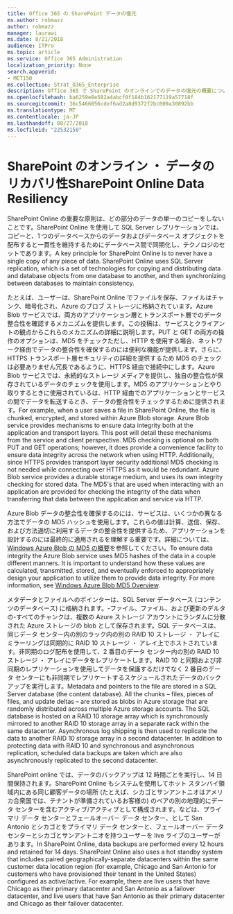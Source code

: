 ```yaml
---
title: Office 365 の SharePoint データの復元
ms.author: robmazz
author: robmazz
manager: laurawi
ms.date: 8/21/2018
audience: ITPro
ms.topic: article
ms.service: Office 365 Administration
localization_priority: None
search.appverid:
- MET150
ms.collection: Strat_O365_Enterprise
description: Office 365 で SharePoint のオンラインでのデータの復元の概要について説明します。
ms.openlocfilehash: ba6259e8e582a4abcf0f184b162177119a57718f
ms.sourcegitcommit: 36c5466056cdef6ad2a8d9372f2bc009a30892bb
ms.translationtype: MT
ms.contentlocale: ja-JP
ms.lasthandoff: 08/27/2018
ms.locfileid: "22532150"
---
```

# <a name="sharepoint-online-data-resiliency"></a><span data-ttu-id="a128e-103">SharePoint のオンライン ・ データのリカバリ性</span><span class="sxs-lookup"><span data-stu-id="a128e-103">SharePoint Online Data Resiliency</span></span>
<span data-ttu-id="a128e-p101">SharePoint Online の重要な原則は、どの部分のデータの単一のコピーをしないことです。SharePoint Online を使用して SQL Server レプリケーションでは、コピーと、1 つのデータベースからのデータおよびデータベース オブジェクトを配布すると一貫性を維持するためにデータベース間で同期化し、テクノロジのセットであります。</span><span class="sxs-lookup"><span data-stu-id="a128e-p101">A key principle for SharePoint Online is to never have a single copy of any piece of data. SharePoint Online uses SQL Server replication, which is a set of technologies for copying and distributing data and database objects from one database to another, and then synchronizing between databases to maintain consistency.</span></span> 

<span data-ttu-id="a128e-p102">たとえば、ユーザーは、SharePoint Online でファイルを保存、ファイルはチャンク、暗号化され、Azure のブロブ ストレージに格納されています。Azure Blob サービスでは、両方のアプリケーション層とトランスポート層でのデータ整合性を確認するメカニズムを提供します。この投稿は、サービスとクライアントの観点からこれらのメカニズムの詳細に説明します。PUT と GET の両方の操作のオプションは、MD5 をチェックただし、HTTP を使用する場合、ネットワーク経由でデータの整合性を確保するのには便利な機能が提供します。さらに、HTTPS トランスポート層セキュリティの詳細を提供するため MD5 のチェックは必要ありません冗長であるように、HTTPS 経由で接続中にします。Azure Blob サービスでは、永続的なストレージ メディアを提供し、独自の整合性が保存されているデータのチェックを使用します。MD5 のアプリケーションとやり取りするときに使用されているは、HTTP 経由でのアプリケーションとサービスの間でデータを転送するとき、データの整合性をチェックするために提供されます。</span><span class="sxs-lookup"><span data-stu-id="a128e-p102">For example, when a user saves a file in SharePoint Online, the file is chunked, encrypted, and stored within Azure Blob storage. Azure Blob service provides mechanisms to ensure data integrity both at the application and transport layers. This post will detail these mechanisms from the service and client perspective. MD5 checking is optional on both PUT and GET operations; however, it does provide a convenience facility to ensure data integrity across the network when using HTTP. Additionally, since HTTPS provides transport layer security additional MD5 checking is not needed while connecting over HTTPS as it would be redundant. Azure Blob service provides a durable storage medium, and uses its own integrity checking for stored data. The MD5's that are used when interacting with an application are provided for checking the integrity of the data when transferring that data between the application and service via HTTP.</span></span> 

<span data-ttu-id="a128e-p103">Azure Blob データの整合性を確保するのには、サービスは、いくつかの異なる方法でデータの MD5 ハッシュを使用します。これらの値は計算、送信、保存、および方法適切に利用するデータの整合性を提供するため、アプリケーションを設計するのには最終的に適用されるを理解する重要です。詳細については、 [Windows Azure Blob の MD5 の概要](http://blogs.msdn.com/b/windowsazurestorage/archive/2011/02/18/windows-azure-blob-md5-overview.aspx)を参照してください。</span><span class="sxs-lookup"><span data-stu-id="a128e-p103">To ensure data integrity the Azure Blob service uses MD5 hashes of the data in a couple different manners. It is important to understand how these values are calculated, transmitted, stored, and eventually enforced to appropriately design your application to utilize them to provide data integrity. For more information, see [Windows Azure Blob MD5 Overview](http://blogs.msdn.com/b/windowsazurestorage/archive/2011/02/18/windows-azure-blob-md5-overview.aspx).</span></span> 

<span data-ttu-id="a128e-p104">メタデータとファイルへのポインターは、SQL Server データベース (コンテンツのデータベース) に格納されます。-ファイル、ファイル、および更新のデルタの-すべてのチャンクは、複数の Azure ストレージ アカウントにランダムに分散された Azure ストレージの blob として保存されます。SQL データベースは、同じデータ センター内の別のラック内の別の RAID 10 ストレージ ・ アレイにミラーリングは同期的に RAID 10 ストレージ ・ アレイ上でホストされています。非同期のログ配布を使用して、2 番目のデータ センター内の別の RAID 10 ストレージ ・ アレイにデータをレプリケートします。RAID 10 と同期および非同期のレプリケーションを使用してデータを保護するだけでなく 2 番目のデータ センターにも非同期でレプリケートするスケジュールされたデータのバックアップを実行します。</span><span class="sxs-lookup"><span data-stu-id="a128e-p104">Metadata and pointers to the file are stored in a SQL Server database (the content database). All the chunks – files, pieces of files, and update deltas – are stored as blobs in Azure storage that are randomly distributed across multiple Azure storage accounts. The SQL database is hosted on a RAID 10 storage array which is synchronously mirrored to another RAID 10 storage array in a separate rack within the same datacenter. Asynchronous log shipping is then used to replicate the data to another RAID 10 storage array in a second datacenter. In addition to protecting data with RAID 10 and synchronous and asynchronous replication, scheduled data backups are taken which are also asynchronously replicated to the second datacenter.</span></span> 

<span data-ttu-id="a128e-p105">SharePoint online では、データのバックアップは 12 時間ごとを実行し、14 日間保持されます。SharePoint Online もシステムを使用してホット スタンバイ領域内にある同じ顧客データの場所 (たとえば、シカゴとサンアントニオはアメリカ合衆国では、テナントが準備されているお客様の) のペアの別の地理的にデータ センターを含むアクティブ/アクティブとして構成されます。などは、プライマリ データ センターとフェールオーバー データ センター、として San Antonio とシカゴとをプライマリ データ センターと、フェールオーバー データ センターとシカゴとサンアントニオを持つユーザーを live ライブのユーザーがあります。</span><span class="sxs-lookup"><span data-stu-id="a128e-p105">In SharePoint Online, data backups are performed every 12 hours and retained for 14 days. SharePoint Online also uses a hot standby system that includes paired geographically-separate datacenters within the same customer data location region (for example, Chicago and San Antonio for customers who have provisioned their tenant in the United States) configured as active/active. For example, there are live users that have Chicago as their primary datacenter and San Antonio as a failover datacenter, and live users that have San Antonio as their primary datacenter and Chicago as their failover datacenter.</span></span> 